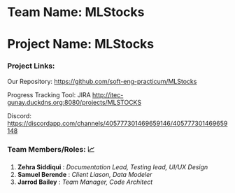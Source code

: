 # Team Name: MLStocks
# Project Name: MLStocks

### Project Links: 

Our Repository: https://github.com/soft-eng-practicum/MLStocks

Progress Tracking Tool: JIRA http://itec-gunay.duckdns.org:8080/projects/MLSTOCKS

Discord: https://discordapp.com/channels/405777301469659146/405777301469659148


### Team Members/Roles: :chart_with_upwards_trend:
   1. **Zehra Siddiqui** : _Documentation Lead, Testing lead, UI/UX Design_
   2. **Samuel Berende** : _Client Liason, Data Modeler_
   3. **Jarrod Bailey** : _Team Manager, Code Architect_

    

